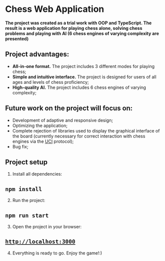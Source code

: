 # Chess Web Application
**The project was created as a trial work with OOP and TypeScript. The result is a web application for playing chess alone, solving chess problems and playing with AI (6 chess engines of varying complexity are presented)**

## Project advantages:
- **All-in-one format.** The project includes 3 different modes for playing chess;
- **Simple and intuitive interface.** The project is designed for users of all ages and levels of chess proficiency;
- **High-quality AI.** The project includes 6 chess engines of varying complexity;

## Future work on the project will focus on:
- Development of adaptive and responsive design;
- Optimizing the application;
- Complete rejection of libraries used to display the graphical interface of the board (currently necessary for correct interaction with chess engines via the [UCI](https://en.wikipedia.org/wiki/Universal_Chess_Interface) protocol);
- Bug fix;

## Project setup
1) Install all dependencies:
 ## `npm install`
2) Run the project:
 ##  `npm run start`
3) Open the project in your browser:
 ##  [`http://localhost:3000`](http://localhost:3000)
4) Everything is ready to go. Enjoy the game!:)
